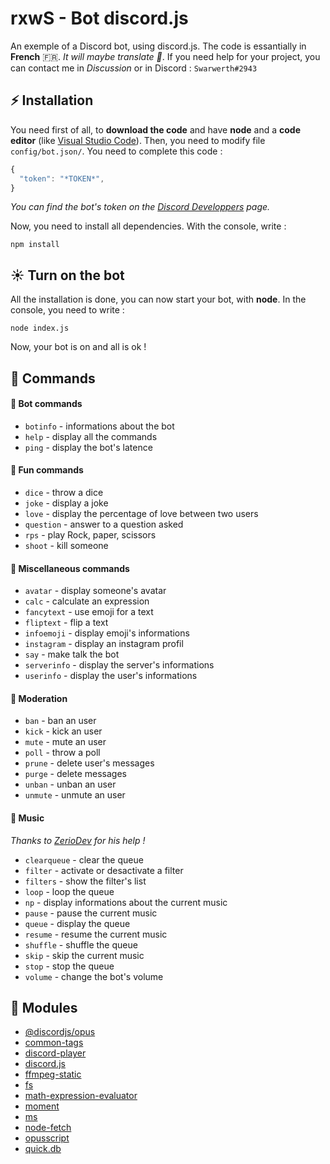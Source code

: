 # rxwS - Bot discord.js
  An exemple of a Discord bot, using discord.js.
  The code is essantially in **French** 🇫🇷. *It will maybe translate 👀*.
  If you need help for your project, you can contact me in *Discussion* or in Discord : `Swarwerth#2943`

## ⚡ Installation

You need first of all, to **download the code** and have **node** and a **code editor** (like [Visual Studio Code](https://code.visualstudio.com/)). Then, you need to modify file `config/bot.json/`.
You need to complete this code :

```js
{
  "token": "*TOKEN*",
}
```

*You can find the bot's token on the [Discord Developpers](https://discordapp.com/developers/applications) page.*

Now, you need to install all dependencies. With the console, write :

```
npm install
```

## ☀ Turn on the bot

All the installation is done, you can now start your bot, with **node**. In the console, you need to write :

```
node index.js
```

Now, your bot is on and all is ok !

## 🎈 Commands

#### 🤖 Bot commands

- `botinfo` - informations about the bot
- `help` - display all the commands
- `ping` - display the bot's latence

#### 🎉 Fun commands

- `dice` - throw a dice
- `joke` - display a joke
- `love` - display the percentage of love between two users
- `question` - answer to a question asked
- `rps` - play Rock, paper, scissors
- `shoot` - kill someone

#### 🧨 Miscellaneous commands

- `avatar` - display someone's avatar
- `calc` - calculate an expression
- `fancytext` - use emoji for a text
- `fliptext` - flip a text
- `infoemoji` - display emoji's informations
- `instagram` - display an instagram profil
- `say` - make talk the bot
- `serverinfo` - display the server's informations
- `userinfo` - display the user's informations

#### 🔫 Moderation

- `ban` - ban an user
- `kick` - kick an user
- `mute` - mute an user
- `poll` - throw a poll
- `prune` - delete user's messages
- `purge` - delete messages
- `unban` - unban an user
- `unmute` - unmute an user


#### 🎵 Music
*Thanks to [ZerioDev](https://github.com/ZerioDev/Music-bot) for his help !*

- `clearqueue` - clear the queue
- `filter` - activate or desactivate a filter
- `filters` - show the filter's list
- `loop` - loop the queue
- `np` - display informations about the current music
- `pause` - pause the current music
- `queue` - display the queue
- `resume` - resume the current music
- `shuffle` - shuffle the queue
- `skip` - skip the current music
- `stop` - stop the queue
- `volume` - change the bot's volume

## 🎏 Modules

- [@discordjs/opus](https://www.npmjs.com/package/@discordjs/opus)
- [common-tags](https://www.npmjs.com/package/common-tags)
- [discord-player](https://www.npmjs.com/package/discord-player)
- [discord.js](https://www.npmjs.com/package/discord.js)
- [ffmpeg-static](https://www.npmjs.com/package/opusscript)
- [fs](https://www.npmjs.com/package/fs)
- [math-expression-evaluator](https://www.npmjs.com/package/math-expression-evaluator)
- [moment](https://www.npmjs.com/package/moment)
- [ms](https://www.npmjs.com/package/ms)
- [node-fetch](https://www.npmjs.com/package/node-fetch)
- [opusscript](https://www.npmjs.com/package/opusscript)
- [quick.db](https://www.npmjs.com/package/quick.db)